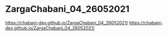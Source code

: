 # ZargaChabani_04_26052021
https://chabani-dev.github.io/ZargaChabani_04_26052021/
 https://chabani-dev.github.io/ZargaChabani_04_26052021/
